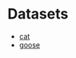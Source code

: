 Datasets
========
 - [cat](https://drive.google.com/file/d/1ecKnZ6rLdSobcRjmK64pCE9FJMonTJJI/view?usp=sharing)
 - [goose](https://github.com/steggie3/goose-dataset)
 
